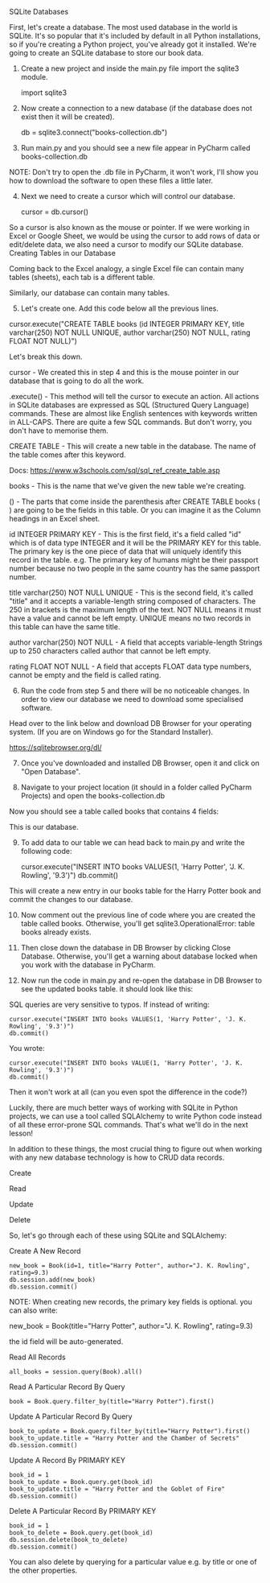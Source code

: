SQLite Databases

First, let's create a database. The most used database in the world is SQLite. It's so popular that it's included by default in all Python installations, so if you're creating a Python project, you've already got it installed. We're going to create an SQLite database to store our book data.

1. Create a new project and inside the main.py file import the sqlite3 module.

    import sqlite3

2. Now create a connection to a new database (if the database does not exist then it will be created).

    db = sqlite3.connect("books-collection.db")

3. Run main.py and you should see a new file appear in PyCharm called books-collection.db

NOTE: Don't try to open the .db file in PyCharm, it won't work, I'll show you how to download the software to open these files a little later.

4. Next we need to create a cursor which will control our database.

    cursor = db.cursor()

So a cursor is also known as the mouse or pointer. If we were working in Excel or Google Sheet, we would be using the cursor to add rows of data or edit/delete data, we also need a cursor to modify our SQLite database.
Creating Tables in our Database

Coming back to the Excel analogy, a single Excel file can contain many tables (sheets), each tab is a different table.

Similarly, our database can contain many tables.

5. Let's create one. Add this code below all the previous lines.

cursor.execute("CREATE TABLE books (id INTEGER PRIMARY KEY, title varchar(250) NOT NULL UNIQUE, author varchar(250) NOT NULL, rating FLOAT NOT NULL)")

Let's break this down.

cursor - We created this in step 4 and this is the mouse pointer in our database that is going to do all the work.

.execute() - This method will tell the cursor to execute an action. All actions in SQLite databases are expressed as SQL (Structured Query Language) commands. These are almost like English sentences with keywords written in ALL-CAPS. There are quite a few SQL commands. But don't worry, you don't have to memorise them.

CREATE TABLE -  This will create a new table in the database. The name of the table comes after this keyword.

Docs: https://www.w3schools.com/sql/sql_ref_create_table.asp

books -  This is the name that we've given the new table we're creating.

() -  The parts that come inside the parenthesis after CREATE TABLE books ( ) are going to be the fields in this table. Or you can imagine it as the Column headings in an Excel sheet.

id INTEGER PRIMARY KEY -  This is the first field, it's a field called "id" which is of data type INTEGER and it will be the PRIMARY KEY for this table. The primary key is the one piece of data that will uniquely identify this record in the table. e.g. The primary key of humans might be their passport number because no two people in the same country has the same passport number.

title varchar(250) NOT NULL UNIQUE -  This is the second field, it's called "title" and it accepts a variable-length string composed of characters. The 250 in brackets is the maximum length of the text. NOT NULL means it must have a value and cannot be left empty. UNIQUE means no two records in this table can have the same title.

author varchar(250) NOT NULL -  A field that accepts variable-length Strings up to 250 characters called author that cannot be left empty.

rating FLOAT NOT NULL -  A field that accepts FLOAT data type numbers, cannot be empty and the field is called rating.


6. Run the code from step 5 and there will be no noticeable changes. In order to view our database we need to download some specialised software.

Head over to the link below and download DB Browser for your operating system. (If you are on Windows go for the Standard Installer).

https://sqlitebrowser.org/dl/

7. Once you've downloaded and installed DB Browser, open it and click on "Open Database".

8. Navigate to your project location (it should in a folder called PyCharm Projects) and open the books-collection.db

Now you should see a table called books that contains 4 fields:

This is our database.

9. To add data to our table we can head back to main.py and write the following code:

    cursor.execute("INSERT INTO books VALUES(1, 'Harry Potter', 'J. K. Rowling', '9.3')")
    db.commit()

This will create a new entry in our books table for the Harry Potter book and commit the changes to our database.

10. Now comment out the previous line of code where you are created the table called books. Otherwise, you'll get sqlite3.OperationalError: table books already exists.

11. Then close down the database in DB Browser by clicking Close Database. Otherwise, you'll get a warning about database locked when you work with the database in PyCharm.

12. Now run the code in main.py and re-open the database in DB Browser to see the updated books table. it should look like this:

SQL queries are very sensitive to typos. If instead of writing:

    cursor.execute("INSERT INTO books VALUES(1, 'Harry Potter', 'J. K. Rowling', '9.3')")
    db.commit()

You wrote:

    cursor.execute("INSERT INTO books VALUE(1, 'Harry Potter', 'J. K. Rowling', '9.3')")
    db.commit()

Then it won't work at all (can you even spot the difference in the code?)

Luckily, there are much better ways of working with SQLite in Python projects, we can use a tool called SQLAlchemy to write Python code instead of all these error-prone SQL commands. That's what we'll do in the next lesson!


In addition to these things, the most crucial thing to figure out when working with any new database technology is how to CRUD data records.

Create

Read

Update

Delete


So, let's go through each of these using SQLite and SQLAlchemy:


Create A New Record

    new_book = Book(id=1, title="Harry Potter", author="J. K. Rowling", rating=9.3)
    db.session.add(new_book)
    db.session.commit()

NOTE: When creating new records, the primary key fields is optional. you can also write:

new_book = Book(title="Harry Potter", author="J. K. Rowling", rating=9.3)

the id field will be auto-generated.


Read All Records

    all_books = session.query(Book).all()


Read A Particular Record By Query

    book = Book.query.filter_by(title="Harry Potter").first()


Update A Particular Record By Query

    book_to_update = Book.query.filter_by(title="Harry Potter").first()
    book_to_update.title = "Harry Potter and the Chamber of Secrets"
    db.session.commit()  


Update A Record By PRIMARY KEY

    book_id = 1
    book_to_update = Book.query.get(book_id)
    book_to_update.title = "Harry Potter and the Goblet of Fire"
    db.session.commit()  


Delete A Particular Record By PRIMARY KEY

    book_id = 1
    book_to_delete = Book.query.get(book_id)
    db.session.delete(book_to_delete)
    db.session.commit()

You can also delete by querying for a particular value e.g. by title or one of the other properties.